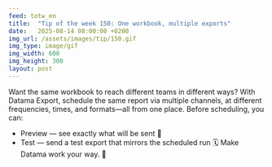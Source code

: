 ```yaml
---
feed: totw_en
title:  "Tip of the week 150: One workbook, multiple exports"
date:   2025-08-14 08:00:00 +0200
img_url: /assets/images/tip/150.gif
img_type: image/gif
img_width: 600
img_height: 300
layout: post
---
```


Want the same workbook to reach different teams in different ways? With Datama Export, schedule the same report via multiple channels, at different frequencies, times, and formats—all from one place.
Before scheduling, you can:
* Preview — see exactly what will be sent 📧
* Test — send a test export that mirrors the scheduled run 🗓️
Make Datama work your way. 🚀
